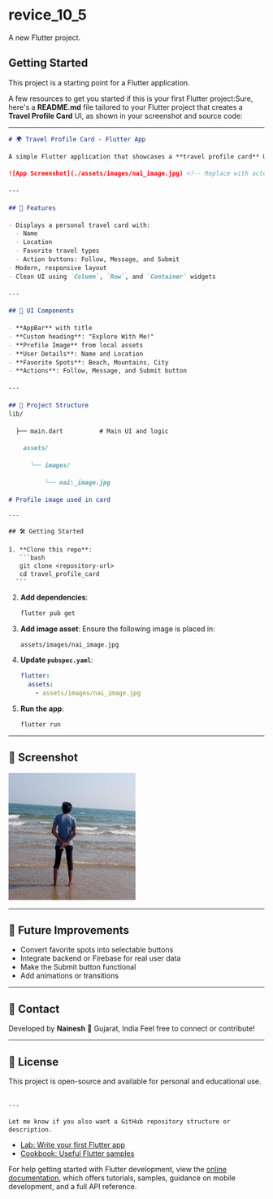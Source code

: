 # revice_10_5

A new Flutter project.

## Getting Started

This project is a starting point for a Flutter application.

A few resources to get you started if this is your first Flutter project:Sure, here's a **README.md** file tailored to your Flutter project that creates a **Travel Profile Card** UI, as shown in your screenshot and source code:

---

```markdown
# 🌍 Travel Profile Card - Flutter App

A simple Flutter application that showcases a **travel profile card** UI with personal details, favorite travel spots, and interactive options like Follow, Message, and Submit.

![App Screenshot](./assets/images/nai_image.jpg) <!-- Replace with actual screenshot if hosted -->

---

## 🚀 Features

- Displays a personal travel card with:
  - Name
  - Location
  - Favorite travel types
  - Action buttons: Follow, Message, and Submit
- Modern, responsive layout
- Clean UI using `Column`, `Row`, and `Container` widgets

---

## 📱 UI Components

- **AppBar** with title
- **Custom heading**: "Explore With Me!"
- **Profile Image** from local assets
- **User Details**: Name and Location
- **Favorite Spots**: Beach, Mountains, City
- **Actions**: Follow, Message, and Submit button

---

## 📂 Project Structure
lib/

  ├── main.dart          # Main UI and logic

    assets/

      └── images/

          └── nai\_image.jpg  

# Profile image used in card

```


````
---

## 🛠️ Getting Started

1. **Clone this repo**:
   ```bash
   git clone <repository-url>
   cd travel_profile_card
  ```
````

2. **Add dependencies**:

   ```bash
   flutter pub get
   ```

3. **Add image asset**:
   Ensure the following image is placed in:

   ```
   assets/images/nai_image.jpg
   ```

4. **Update `pubspec.yaml`**:

   ```yaml
   flutter:
     assets:
       - assets/images/nai_image.jpg
   ```

5. **Run the app**:

   ```bash
   flutter run
   ```

---

## 📸 Screenshot

<img src="assets/images/nai_image.jpg" width="250" />

---

## 📌 Future Improvements

* Convert favorite spots into selectable buttons
* Integrate backend or Firebase for real user data
* Make the Submit button functional
* Add animations or transitions

---

## 📧 Contact

Developed by **Nainesh**
📍 Gujarat, India
Feel free to connect or contribute!

---

## 📝 License

This project is open-source and available for personal and educational use.

```

---

Let me know if you also want a GitHub repository structure or description.
```


- [Lab: Write your first Flutter app](https://docs.flutter.dev/get-started/codelab)
- [Cookbook: Useful Flutter samples](https://docs.flutter.dev/cookbook)

For help getting started with Flutter development, view the
[online documentation](https://docs.flutter.dev/), which offers tutorials,
samples, guidance on mobile development, and a full API reference.
